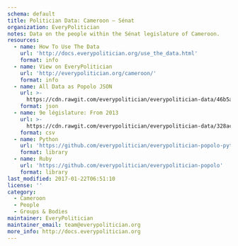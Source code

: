 ```yaml
---
schema: default
title: Politician Data: Cameroon — Sénat
organization: EveryPolitician
notes: Data on the people within the Sénat legislature of Cameroon.
resources:
  - name: How To Use The Data
    url: 'http://docs.everypolitician.org/use_the_data.html'
    format: info
  - name: View on EveryPolitician
    url: 'http://everypolitician.org/cameroon/'
    format: info
  - name: All Data as Popolo JSON
    url: >-
      https://cdn.rawgit.com/everypolitician/everypolitician-data/46b5a83dfd85f819066f883200ea63ef36845c48/data/Cameroon/Senate/ep-popolo-v1.0.json
    format: json
  - name: 9e législature: From 2013
    url: >-
      https://cdn.rawgit.com/everypolitician/everypolitician-data/328acb852c9c92b4a8aa94598376dfa248d97365/data/Cameroon/Senate/term-9.csv
    format: csv
  - name: Python
    url: 'https://github.com/everypolitician/everypolitician-popolo-python'
    format: library
  - name: Ruby
    url: 'https://github.com/everypolitician/everypolitician-popolo'
    format: library
last_modified: 2017-01-22T06:51:10
license: ''
category:
  - Cameroon
  - People
  - Groups & Bodies
maintainer: EveryPolitician
maintainer_email: team@everypolitician.org
more_info: http://docs.everypolitician.org
---
```

